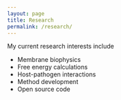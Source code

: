 ```yaml
---
layout: page
title: Research
permalink: /research/
---
```


My current research interests include

* Membrane biophysics
* Free energy calculations
* Host-pathogen interactions
* Method development
* Open source code
